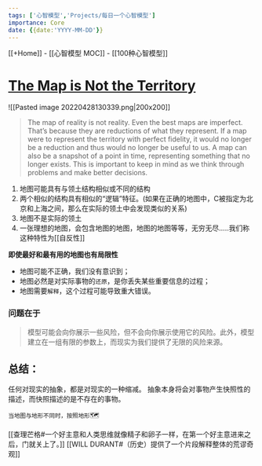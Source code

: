 ```yaml
---
tags: ['心智模型','Projects/每日一个心智模型']
importance: Core
date: {{date:'YYYY-MM-DD'}}
---
```

[[+Home]] - [[心智模型 MOC]] - [[100种心智模型]]

# **[The Map is Not the Territory]([https://fs.blog/2015/11/map-and-territory/](https://fs.blog/map-and-territory/))**
![[Pasted image 20220428130339.png|200x200]]
>The map of reality is not reality. Even the best maps are imperfect. That’s because they are reductions of what they represent. If a map were to represent the territory with perfect fidelity, it would no longer be a reduction and thus would no longer be useful to us. A map can also be a snapshot of a point in time, representing something that no longer exists. This is important to keep in mind as we think through problems and make better decisions.


1. 地图可能具有与领土结构相似或不同的结构
2. 两个相似的结构具有相似的“逻辑”特征。(如果在正确的地图中，C被指定为北京和上海之间，那么在实际的领土中会发现类似的关系)
3. 地图不是实际的领土
4. 一张理想的地图，会包含地图的地图，地图的地图等等，无穷无尽.....我们称这种特性为[[自反性]]


**即使最好和最有用的地图也有局限性**
* 地图可能不正确，我们没有意识到；
* 地图必然是对实际事物的`还原`，是你丢失某些重要信息的过程；
* 地图需要`解释`，这个过程可能导致重大错误。



### 问题在于
>模型可能会向你展示一些风险，但不会向你展示使用它的风险。此外，模型建立在一组有限的参数上，而现实为我们提供了无限的风险来源。

## 总结：
任何对现实的抽象，都是对现实的一种缩减。
抽象本身将会对事物产生快照性的描述，而快照描述的是不存在的事物。



`当地图与地形不同时，按照地形`🗺️


[[查理芒格#一个好主意和人类思维就像精子和卵子一样，在第一个好主意进来之后，门就关上了。]]
[[WILL DURANT#（历史）提供了一个片段解释整体的荒谬奇观]]